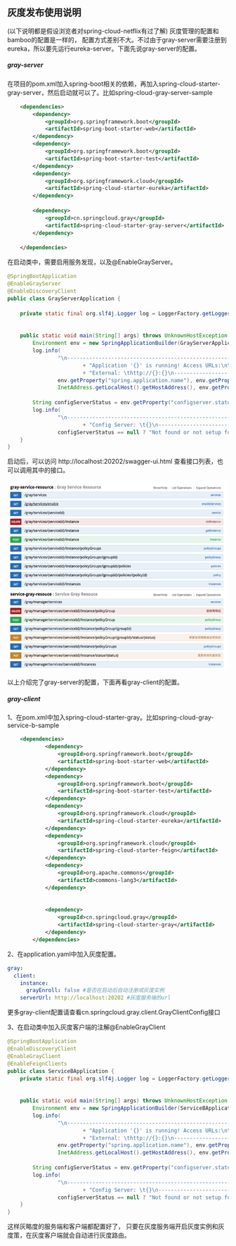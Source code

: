 ## 灰度发布使用说明
(以下说明都是假设浏览者对spring-cloud-netflix有过了解)
灰度管理的配置和bamboo的配置是一样的， 配置方式差别不大。不过由于gray-server需要注册到eureka，所以要先运行eureka-server。下面先说gray-server的配置。

##### gray-server
在项目的pom.xml加入spring-boot相关的依赖，再加入spring-cloud-starter-gray-server，然后启动就可以了。比如spring-cloud-gray-server-sample
```xml
    <dependencies>
        <dependency>
            <groupId>org.springframework.boot</groupId>
            <artifactId>spring-boot-starter-web</artifactId>
        </dependency>
        <dependency>
            <groupId>org.springframework.boot</groupId>
            <artifactId>spring-boot-starter-test</artifactId>
        </dependency>
        <dependency>
            <groupId>org.springframework.cloud</groupId>
            <artifactId>spring-cloud-starter-eureka</artifactId>
        </dependency>
        
        <dependency>
            <groupId>cn.springcloud.gray</groupId>
            <artifactId>spring-cloud-starter-gray-server</artifactId>
        </dependency>

    </dependencies>
```

在启动类中，需要启用服务发现，以及@EnableGrayServer。

```java
@SpringBootApplication
@EnableGrayServer
@EnableDiscoveryClient
public class GrayServerApplication {

    private static final org.slf4j.Logger log = LoggerFactory.getLogger(GrayServerApplication.class);


    public static void main(String[] args) throws UnknownHostException {
        Environment env = new SpringApplicationBuilder(GrayServerApplication.class).web(true).run(args).getEnvironment();
        log.info(
                "\n----------------------------------------------------------\n\t"
                        + "Application '{}' is running! Access URLs:\n\t" + "Local: \t\thttp://127.0.0.1:{}\n\t"
                        + "External: \thttp://{}:{}\n----------------------------------------------------------",
                env.getProperty("spring.application.name"), env.getProperty("server.port"),
                InetAddress.getLocalHost().getHostAddress(), env.getProperty("server.port"));

        String configServerStatus = env.getProperty("configserver.status");
        log.info(
                "\n----------------------------------------------------------\n\t"
                        + "Config Server: \t{}\n----------------------------------------------------------",
                configServerStatus == null ? "Not found or not setup for this application" : configServerStatus);
    }
}
```

启动后，可以访问 http://localhost:20202/swagger-ui.html 查看接口列表，也可以调用其中的接口。

![灰度服务端swagger api list](../doc/img/web-api-gray-server.png)

以上介绍完了gray-server的配置，下面再看gray-client的配置。


##### gray-client

1、在pom.xml中加入spring-cloud-starter-gray。比如spring-cloud-gray-service-b-sample
```xml
    <dependencies>
            <dependency>
                <groupId>org.springframework.boot</groupId>
                <artifactId>spring-boot-starter-web</artifactId>
            </dependency>
            <dependency>
                <groupId>org.springframework.boot</groupId>
                <artifactId>spring-boot-starter-test</artifactId>
            </dependency>
            <dependency>
                <groupId>org.springframework.cloud</groupId>
                <artifactId>spring-cloud-starter-eureka</artifactId>
            </dependency>
            <dependency>
                <groupId>org.springframework.cloud</groupId>
                <artifactId>spring-cloud-starter-feign</artifactId>
            </dependency>
            <dependency>
                <groupId>org.apache.commons</groupId>
                <artifactId>commons-lang3</artifactId>
            </dependency>
    
    
            <dependency>
                <groupId>cn.springcloud.gray</groupId>
                <artifactId>spring-cloud-starter-gray</artifactId>
            </dependency>
        </dependencies>
```

2、在application.yaml中加入灰度配置。
```yaml
gray:
  client:
    instance:
      grayEnroll: false #是否在启动后自动注册成灰度实例
    serverUrl: http://localhost:20202 #灰度服务端的url
```
更多gray-client配置请查看cn.springcloud.gray.client.GrayClientConfig接口

3、在启动类中加入灰度客户端的注解@EnableGrayClient
```java
@SpringBootApplication
@EnableDiscoveryClient
@EnableGrayClient
@EnableFeignClients
public class ServiceBApplication {
    private static final org.slf4j.Logger log = LoggerFactory.getLogger(ServiceBApplication.class);


    public static void main(String[] args) throws UnknownHostException {
        Environment env = new SpringApplicationBuilder(ServiceBApplication.class).web(true).run(args).getEnvironment();
        log.info(
                "\n----------------------------------------------------------\n\t"
                        + "Application '{}' is running! Access URLs:\n\t" + "Local: \t\thttp://127.0.0.1:{}\n\t"
                        + "External: \thttp://{}:{}\n----------------------------------------------------------",
                env.getProperty("spring.application.name"), env.getProperty("server.port"),
                InetAddress.getLocalHost().getHostAddress(), env.getProperty("server.port"));

        String configServerStatus = env.getProperty("configserver.status");
        log.info(
                "\n----------------------------------------------------------\n\t"
                        + "Config Server: \t{}\n----------------------------------------------------------",
                configServerStatus == null ? "Not found or not setup for this application" : configServerStatus);
    }
}
```

这样灰略度的服务端和客户端都配置好了， 只要在灰度服务端开启灰度实例和灰度策，在灰度客户端就会自动进行灰度路由。



